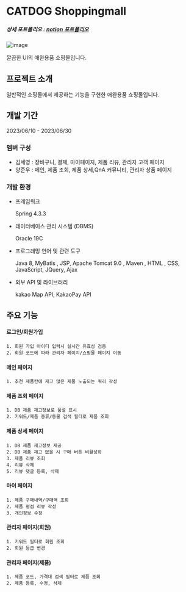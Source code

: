 # CATDOG Shoppingmall
##### 상세 포트폴리오 : [notion 포트폴리오](https://www.notion.so/CATDOG-0a06084f4d9a4bb1be13afe1ba571e88)
![image](https://github.com/fireChild9589/shoppingmall/assets/131581968/9f355006-1028-4116-a292-58a2cac8a99a)


깔끔한 UI의 애완용품 쇼핑몰입니다.


## 프로젝트 소개
일반적인 쇼핑몰에서 제공하는 기능을 구현한 애완용품 쇼핑몰입니다.



## 개발 기간
2023/06/10 - 2023/06/30


### 멤버 구성
- 김세영 : 장바구니, 결제, 마이페이지, 제품 리뷰, 관리자 고객 페이지
- 양준우 : 메인, 제품 조회, 제품 상세,QnA 커뮤니티, 관리자 상품 페이지

### 개발 환경
- 프레임워크
   
    Spring 4.3.3


- 데이터베이스 관리 시스템 (DBMS)

  
    Oracle 19C

- 프로그래밍 언어 및 관련 도구

  
    Java 8, MyBatis , JSP, Apache Tomcat 9.0 , Maven , HTML , CSS, JavaScript, JQuery, Ajax

- 외부 API 및 라이브러리

  
   kakao Map API, KakaoPay API




## 주요 기능


#### 로그인/회원가입


    1. 회원 가입 아이디 입력시 실시간 유효성 검증
    2. 회원 코드에 따라 관리자 페이지/쇼핑몰 페이지 이동


#### 메인 페이지


    1. 추천 제품칸에 재고 많은 제품 노출되는 쿼리 작성


#### 제품 조회 페이지


    1. DB 제품 재고정보로 품절 표시
    2. 키워드/제품 종류/동물 검색 필터로 제품 조회


#### 제품 상세 페이지


    1. DB 제품 재고정보 제공
    2. DB 제품 재고 없을 시 구매 버튼 비활성화
    3. 제품 리뷰 조회
    4. 리뷰 삭제
    5. 리뷰 댓글 등록, 삭제


#### 마이 페이지


    1. 제품 구매내역/구매액 조회
    2. 제품 평점 리뷰 작성
    3. 개인정보 수정

    
#### 관리자 페이지(회원)


    1. 키워드 필터로 회원 조회
    2. 회원 등급 변경


#### 관리자 페이지(제품)


    1. 제품 코드, 가격대 검색 필터로 제품 조회
    2. 제품 등록, 수정, 삭제

